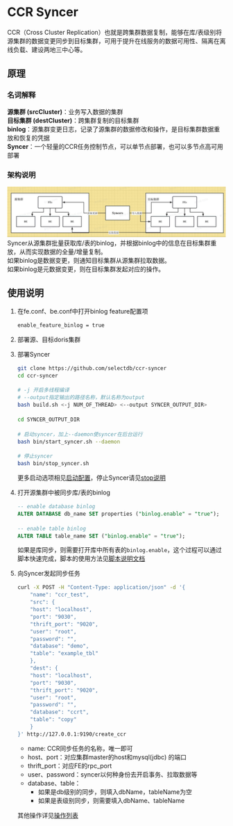 # CCR Syncer
CCR（Cross Cluster Replication）也就是跨集群数据复制，能够在库/表级别将源集群的数据变更同步到目标集群，可用于提升在线服务的数据可用性、隔离在离线负载、建设两地三中心等。
## 原理
### 名词解释  
**源集群 (srcCluster)**：业务写入数据的集群  
**目标集群 (destCluster)**：跨集群复制的目标集群  
**binlog**：源集群变更日志，记录了源集群的数据修改和操作，是目标集群数据重放和恢复的凭据  
**Syncer**：一个轻量的CCR任务控制节点，可以单节点部署，也可以多节点高可用部署
### 架构说明
![framework](doc/pic/framework.png)  
Syncer从源集群批量获取库/表的binlog，并根据binlog中的信息在目标集群重放，从而实现数据的全量/增量复制。  
如果binlog是数据变更，则通知目标集群从源集群拉取数据。  
如果binlog是元数据变更，则在目标集群发起对应的操作。  
## 使用说明
1. 在fe.conf、be.conf中打开binlog feature配置项  
    ```bash
    enable_feature_binlog = true
    ```
2. 部署源、目标doris集群
3. 部署Syncer  
    ```bash
    git clone https://github.com/selectdb/ccr-syncer
    cd ccr-syncer

    # -j 开启多线程编译
    # --output指定输出的路径名称，默认名称为output
    bash build.sh <-j NUM_OF_THREAD> <--output SYNCER_OUTPUT_DIR>

    cd SYNCER_OUTPUT_DIR

    # 启动syncer，加上--daemon使syncer在后台运行
    bash bin/start_syncer.sh --daemon

    # 停止syncer
    bash bin/stop_syncer.sh
    ```
    更多启动选项相见[启动配置](doc/start_syncer.md)，停止Syncer请见[stop说明](doc/stop_syncer.md)
4. 打开源集群中被同步库/表的binlog
    ```sql
    -- enable database binlog
    ALTER DATABASE db_name SET properties ("binlog.enable" = "true");

    -- enable table binlog
    ALTER TABLE table_name SET ("binlog.enable" = "true");
    ```
    如果是库同步，则需要打开库中所有表的`binlog.enable`，这个过程可以通过脚本快速完成，脚本的使用方法见[脚本说明文档](doc/db_enable_binlog.md)  
5. 向Syncer发起同步任务
    ```bash
    curl -X POST -H "Content-Type: application/json" -d '{
        "name": "ccr_test",
        "src": {
        "host": "localhost",
        "port": "9030",
        "thrift_port": "9020",
        "user": "root",
        "password": "",
        "database": "demo",
        "table": "example_tbl"
        },
        "dest": {
        "host": "localhost",
        "port": "9030",
        "thrift_port": "9020",
        "user": "root",
        "password": "",
        "database": "ccrt",
        "table": "copy"
        }
    }' http://127.0.0.1:9190/create_ccr
    ```
    - name: CCR同步任务的名称，唯一即可
    - host、port：对应集群master的host和mysql(jdbc) 的端口
    - thrift_port：对应FE的rpc_port
    - user、password：syncer以何种身份去开启事务、拉取数据等
    - database、table：
        - 如果是db级别的同步，则填入dbName，tableName为空
        - 如果是表级别同步，则需要填入dbName、tableName  


    其他操作详见[操作列表](doc/operations.md)